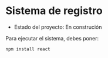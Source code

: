 <h1>Sistema de registro</h1>

- Estado del proyecto: En construción 

Para ejecutar el sistema, debes poner:

```npm install react```
